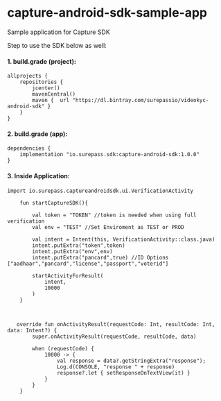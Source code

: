 # capture-android-sdk-sample-app
Sample application for Capture SDK

Step to use the SDK below as well:

#### 1. build.grade (project):

```
allprojects {
    repositories {
        jcenter()
        mavenCentral()
        maven {  url "https://dl.bintray.com/surepassio/videokyc-android-sdk" }
    }
}
```

#### 2. build.grade (app):


```
dependencies {
    implementation "io.surepass.sdk:capture-android-sdk:1.0.0"
}
```

#### 3. Inside Application:

```
import io.surepass.captureandroidsdk.ui.VerificationActivity

    fun startCaptureSDK(){

        val token = "TOKEN" //token is needed when using full verification
        val env = "TEST" //Set Enviroment as TEST or PROD

        val intent = Intent(this, VerificationActivity::class.java)
        intent.putExtra("token",token)
        intent.putExtra("env",env)
        intent.putExtra("pancard",true) //ID Options ["aadhaar","pancard","license","passport","voterid"]
        
        startActivityForResult(
            intent,
            10000
        )
    }



   override fun onActivityResult(requestCode: Int, resultCode: Int, data: Intent?) {
        super.onActivityResult(requestCode, resultCode, data)

        when (requestCode) {
            10000 -> {
                val response = data?.getStringExtra("response");
                Log.d(CONSOLE, "response " + response)
                response?.let { setResponseOnTextView(it) }
            }
        }
    }
```
